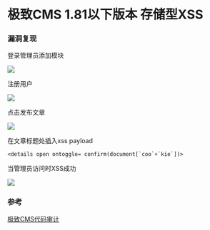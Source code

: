 # 极致CMS 1.81以下版本 存储型XSS

### 漏洞复现

登录管理员添加模块

![](http://peiqi.tech/wiki/cms/jizhicms/jizhi-1.png)

注册用户

![](http://peiqi.tech/wiki/cms/jizhicms/jizhi-2.png)

点击发布文章

![](http://peiqi.tech/wiki/cms/jizhicms/jizhi-3.png)

在文章标题处插入xss payload

```<details open ontoggle= confirm(document[`coo`+`kie`])>```

当管理员访问时XSS成功

![](http://peiqi.tech/wiki/cms/jizhicms/jizhi-4.png)



### 参考

[极致CMS代码审计](https://xz.aliyun.com/t/7861)